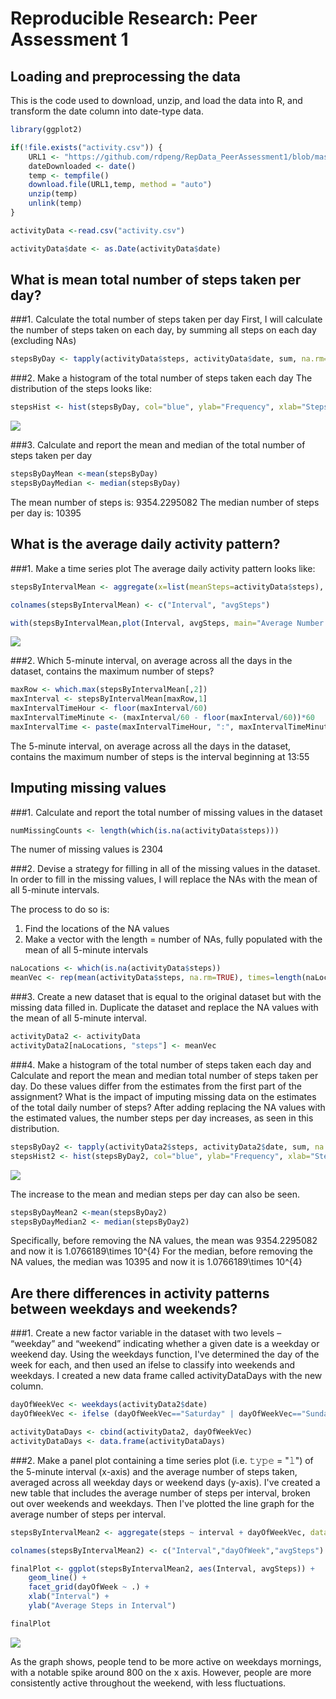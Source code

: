 # Reproducible Research: Peer Assessment 1


## Loading and preprocessing the data
This is the code used to download, unzip, and load the data into R, and transform the date column into date-type data.

```r
library(ggplot2)

if(!file.exists("activity.csv")) {
	URL1 <- "https://github.com/rdpeng/RepData_PeerAssessment1/blob/master/activity.zip?raw=true"
	dateDownloaded <- date()
	temp <- tempfile()
	download.file(URL1,temp, method = "auto")
	unzip(temp)
	unlink(temp)
}

activityData <-read.csv("activity.csv")

activityData$date <- as.Date(activityData$date)
```

## What is mean total number of steps taken per day?
###1. Calculate the total number of steps taken per day
First, I will calculate the number of steps taken on each day, by summing all steps on each day (excluding NAs)

```r
stepsByDay <- tapply(activityData$steps, activityData$date, sum, na.rm=TRUE)
```

###2. Make a histogram of the total number of steps taken each day
The distribution of the steps looks like:

```r
stepsHist <- hist(stepsByDay, col="blue", ylab="Frequency", xlab="Steps per Day", main="Histogram of Steps")
```

![](PA_template_files/figure-html/unnamed-chunk-3-1.png) 

###3. Calculate and report the mean and median of the total number of steps taken per day

```r
stepsByDayMean <-mean(stepsByDay)
stepsByDayMedian <- median(stepsByDay)
```
The mean number of steps is: 9354.2295082
The median number of steps per day is: 10395

## What is the average daily activity pattern?
###1. Make a time series plot
The average daily activity pattern looks like:

```r
stepsByIntervalMean <- aggregate(x=list(meanSteps=activityData$steps), by=list(interval=activityData$interval), FUN=mean, na.rm=TRUE)

colnames(stepsByIntervalMean) <- c("Interval", "avgSteps")

with(stepsByIntervalMean,plot(Interval, avgSteps, main="Average Number of Steps \n Taken During 5 Minute Intervals", ylab="Average Steps in Interval", type="l"))
```

![](PA_template_files/figure-html/unnamed-chunk-5-1.png) 

###2. Which 5-minute interval, on average across all the days in the dataset, contains the maximum number of steps?

```r
maxRow <- which.max(stepsByIntervalMean[,2])
maxInterval <- stepsByIntervalMean[maxRow,1]
maxIntervalTimeHour <- floor(maxInterval/60)
maxIntervalTimeMinute <- (maxInterval/60 - floor(maxInterval/60))*60
maxIntervalTime <- paste(maxIntervalTimeHour, ":", maxIntervalTimeMinute, sep="")
```
The 5-minute interval, on average across all the days in the dataset, contains the maximum number of steps is the interval beginning at 13:55

## Imputing missing values
###1. Calculate and report the total number of missing values in the dataset

```r
numMissingCounts <- length(which(is.na(activityData$steps)))
```
The numer of missing values is 2304

###2. Devise a strategy for filling in all of the missing values in the dataset.
In order to fill in the missing values, I will replace the NAs with the mean of all 5-minute intervals.

The process to do so is: 
1. Find the locations of the NA values
2. Make a vector with the length = number of NAs, fully populated with the mean of all 5-minute intervals

```r
naLocations <- which(is.na(activityData$steps))
meanVec <- rep(mean(activityData$steps, na.rm=TRUE), times=length(naLocations))
```

###3. Create a new dataset that is equal to the original dataset but with the missing data filled in.
Duplicate the dataset and replace the NA values with the mean of all 5-minute interval.

```r
activityData2 <- activityData
activityData2[naLocations, "steps"] <- meanVec
```

###4. Make a histogram of the total number of steps taken each day and Calculate and report the mean and median total number of steps taken per day. Do these values differ from the estimates from the first part of the assignment? What is the impact of imputing missing data on the estimates of the total daily number of steps?
After adding replacing the NA values with the estimated values, the number steps per day increases, as seen in this distribution.

```r
stepsByDay2 <- tapply(activityData2$steps, activityData2$date, sum, na.rm=TRUE)
stepsHist2 <- hist(stepsByDay2, col="blue", ylab="Frequency", xlab="Steps per Day", main="Histogram of Steps \n (NAs Altered)")
```

![](PA_template_files/figure-html/unnamed-chunk-10-1.png) 

The increase to the mean and median steps per day can also be seen.

```r
stepsByDayMean2 <-mean(stepsByDay2)
stepsByDayMedian2 <- median(stepsByDay2)
```

Specifically, before removing the NA values, the mean was 9354.2295082 and now it is 1.0766189\times 10^{4}
For the median, before removing the NA values, the median was 10395 and now it is 1.0766189\times 10^{4}

## Are there differences in activity patterns between weekdays and weekends?

###1. Create a new factor variable in the dataset with two levels – “weekday” and “weekend” indicating whether a given date is a weekday or weekend day.
Using the weekdays function, I've determined the day of the week for each, and then used an ifelse to classify into weekends and weekdays. I created a new data frame called activityDataDays with the new column.

```r
dayOfWeekVec <- weekdays(activityData2$date)
dayOfWeekVec <- ifelse (dayOfWeekVec=="Saturday" | dayOfWeekVec=="Sunday","Weekend","Weekday")

activityDataDays <- cbind(activityData2, dayOfWeekVec)
activityDataDays <- data.frame(activityDataDays)
```

###2. Make a panel plot containing a time series plot (i.e. 𝚝𝚢𝚙𝚎 = "𝚕") of the 5-minute interval (x-axis) and the average number of steps taken, averaged across all weekday days or weekend days (y-axis).
I've created a new table that includes the average number of steps per interval, broken out over weekends and weekdays. Then I've plotted the line graph for the average number of steps per interval.

```r
stepsByIntervalMean2 <- aggregate(steps ~ interval + dayOfWeekVec, data=activityDataDays, mean)

colnames(stepsByIntervalMean2) <- c("Interval","dayOfWeek","avgSteps")

finalPlot <- ggplot(stepsByIntervalMean2, aes(Interval, avgSteps)) + 
	geom_line() + 
	facet_grid(dayOfWeek ~ .) +
	xlab("Interval") + 
	ylab("Average Steps in Interval")

finalPlot
```

![](PA_template_files/figure-html/unnamed-chunk-13-1.png) 

As the graph shows, people tend to be more active on weekdays mornings, with a notable spike around 800 on the x axis. However, people are more consistently active throughout the weekend, with less fluctuations.
